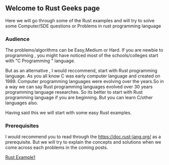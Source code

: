 

## Welcome to Rust Geeks page

Here we will go through some of the Rust examples and will try to solve some Computer/SDE questions or Problems in rust programming language

### Audience

The problems/algorithms can be Easy,Medium or Hard. If you are newbie to programming , you might have noticed most of the schools/colleges start with "C Programming " language.

But as an alternative , I would reccommend, start with Rust programming language. As you all know C was early computer language and created on 1989. Computer programming languages were evolving over the years.So in a way we can say Rust programming languages evolved over 30 years programming language researches. So its better to start with Rust programming language if you are beginning. But you can learn C/other languages also.

Having said this we will start with some easy Rust examples.

### Prerequisites

I would recommend you to read through the https://doc.rust-lang.org/ as a prerequisite. But we will try to explain the concepts and solutions  when we come across each problems in the coming posts.


<a href="rustadd.md">Rust Example1 </a>
